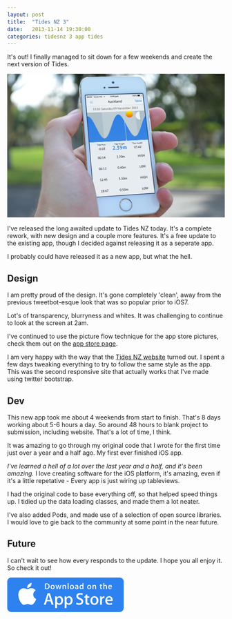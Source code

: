 ```yaml
---
layout: post
title:  "Tides NZ 3"
date:   2013-11-14 19:30:00
categories: tidesnz 3 app tides
---
```


It's out! I finally managed to sit down for a few weekends and create the next version of Tides.

<img src="/img/tides-nz-3-hand.jpg" style="max-width: 100%">

I've released the long awaited update to Tides NZ today. It's a complete rework, with new design and a couple more features. It's a free update to the existing app, though I decided against releasing it as a seperate app.

I probably could have released it as a new app, but what the hell.

## Design
I am pretty proud of the design. It's gone completely 'clean', away from the previous tweetbot-esque look that was so popular prior to iOS7. 

Lot's of transparency, blurryness and whites. It was challenging to continue to look at the screen at 2am.

I've continued to use the picture flow technique for the app store pictures, check them out on the [app store page](https://itunes.apple.com/nz/app/tides-nz/id521561961?mt=8).

I am very happy with the way that the [Tides NZ website](http://tidesapp.co.nz) turned out. I spent a few days tweaking everything to try to follow the same style as the app. This was the second responsive site that actually works that I've made using twitter bootstrap.

## Dev

This new app took me about 4 weekends from start to finish. That's 8 days working about 5-6 hours a day. So around 48 hours to blank project to submission, including website. That's a lot of time, I think.

It was amazing to go through my original code that I wrote for the first time just over a year and a half ago. My first ever finished iOS app.

<em>I've learned a hell of a lot over the last year and a half, and it's been amazing.</em> I love creating software for the iOS platform, it's amazing, even if it's a little repetative - Every app is just wiring up tableviews.

I had the original code to base everything off, so that helped speed things up. I tidied up the data loading classes, and made them a lot neater. 

I've also added Pods, and made use of a selection of open source libraries. I would love to gie back to the community at some point in the near future.

## Future

I can't wait to see how every responds to the update. I hope you all enjoy it. So check it out!

[<img src="/img/tides-nz-3-appstore.svg" style="padding-left:auto; padding-right:auto;">](https://itunes.apple.com/nz/app/tides-nz/id521561961?mt=8)
